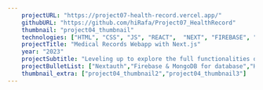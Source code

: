```yaml
---
    projectURL: "https://project07-health-record.vercel.app/"
    githubURL: "https://github.com/hiRafa/Project07_HealthRecord"
    thumbnail: "project04_thumbnail"
    technologies: ["HTML", "CSS", "JS", "REACT",  "NEXT", "FIREBASE", "MONGODB"]
    projectTitle: "Medical Records Webapp with Next.js"
    year: "2023"
    projectSubtitle: "Leveling up to explore the full functionalities of a powerful JS framework with Next.js and building a MVP. First time dealing with backend logic and further understanding the connection between both ends and the database."
    projectBulletList: ["Nextauth","Firebase & MongoDB for database","Helper functions","useRouter","Forms and User Data", "Backend", "Database manipulation", "Light and Dark mode", "React Calendar", "useContext"]
    thumbnail_extra: ["project04_thumbnail2","project04_thumbnail3"]
---
```

